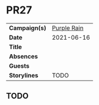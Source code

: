 # PR27

|||
| --- | --- |
| **Campaign(s)** | [Purple Rain](../campaigns/purple-rain.md) | session.2
| **Date** | 2021-06-16 |
| **Title** | |
| **Absences** | |
| **Guests** | |
| **Storylines** | TODO |

## TODO
